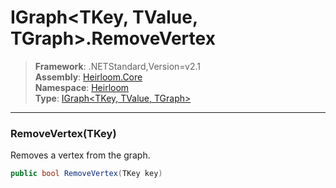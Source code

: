 # IGraph\<TKey, TValue, TGraph>.RemoveVertex

> **Framework**: .NETStandard,Version=v2.1  
> **Assembly**: [Heirloom.Core][0]  
> **Namespace**: [Heirloom][0]  
> **Type**: [IGraph\<TKey, TValue, TGraph>][1]  

--------------------------------------------------------------------------------

### RemoveVertex(TKey)

Removes a vertex from the graph.

```cs
public bool RemoveVertex(TKey key)
```

[0]: ..\Heirloom.Core.md
[1]: Heirloom.IGraph[TKey,TValue,TGraph].md
